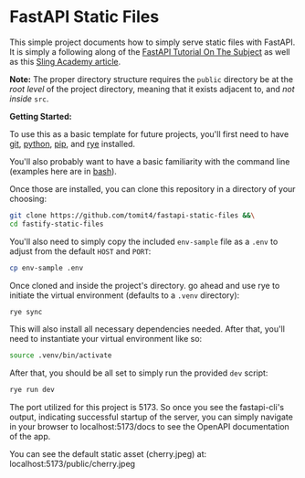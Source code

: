 # FastAPI Static Files

This simple project documents how to simply serve static files with FastAPI. It
is simply a following along of the
[FastAPI Tutorial On The Subject](https://fastapi.tiangolo.com/tutorial/static-files/)
as well as this
[Sling Academy article](https://www.slingacademy.com/article/serving-static-files-in-fastapi/).

**Note:** The proper directory structure requires the `public` directory be at
the
<em>root level</em> of the project directory, meaning that it exists adjacent
to, and <em>not inside</em> `src`.

**Getting Started:**

To use this as a basic template for future projects, you'll first need to have
[git](https://git-scm.com/book/en/v2/Getting-Started-Installing-Git),
[python](https://www.python.org/downloads/),
[pip](https://pip.pypa.io/en/stable/installation/), and
[rye](https://rye.astral.sh/guide/installation/) installed.

You'll also probably want to have a basic familiarity with the command line
(examples here are in
[bash](https://www.gnu.org/software/bash/manual/bash.html)).

Once those are installed, you can clone this repository in a directory of your
choosing:

```sh
git clone https://github.com/tomit4/fastapi-static-files &&\
cd fastify-static-files
```

You'll also need to simply copy the included `env-sample` file as a `.env` to
adjust from the default `HOST` and `PORT`:

```sh
cp env-sample .env
```

Once cloned and inside the project's directory. go ahead and use rye to initiate
the virtual environment (defaults to a `.venv` directory):

```sh
rye sync
```

This will also install all necessary dependencies needed. After that, you'll
need to instantiate your virtual environment like so:

```sh
source .venv/bin/activate
```

After that, you should be all set to simply run the provided `dev` script:

```sh
rye run dev
```

The port utilized for this project is 5173. So once you see the fastapi-cli's
output, indicating successful startup of the server, you can simply navigate in
your browser to localhost:5173/docs to see the OpenAPI documentation of the app.

You can see the default static asset (cherry.jpeg) at:
localhost:5173/public/cherry.jpeg

